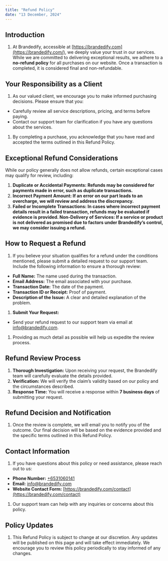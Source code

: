 ```yaml
---
title: "Refund Policy"
date: "13 December, 2024"
---
```


## Introduction

1.  At Brandedify, accessible at [https://brandedify.com](https://brandedify.com/), we deeply value your trust in our services. While we are committed to delivering exceptional results, we adhere to a **no-refund policy** for all purchases on our website. Once a transaction is completed, it is considered final and non-refundable.

## Your Responsibility as a Client

1.  As our valued client, we encourage you to make informed purchasing decisions. Please ensure that you:

- Carefully review all service descriptions, pricing, and terms before paying.
- Contact our support team for clarification if you have any questions about the services.

1.  By completing a purchase, you acknowledge that you have read and accepted the terms outlined in this Refund Policy.

## Exceptional Refund Considerations

While our policy generally does not allow refunds, certain exceptional cases may qualify for review, including:

1.  **Duplicate or Accidental Payments: Refunds may be considered for payments made in error, such as duplicate transactions.**
2.  **Incorrect Payment Amount: If an error on our part leads to an overcharge, we will review and address the discrepancy.**
3.  **Failed or Incomplete Transactions: In cases where incorrect payment details result in a failed transaction, refunds may be evaluated if evidence is provided. Non-Delivery of Services: If a service or product is not delivered as promised due to factors under Brandedify’s control, we may consider issuing a refund.**

## How to Request a Refund

1.  If you believe your situation qualifies for a refund under the conditions mentioned, please submit a detailed request to our support team. Include the following information to ensure a thorough review:

- **Full Name:** The name used during the transaction.
- **Email Address:** The email associated with your purchase.
- **Transaction Date:** The date of the payment.
- **Transaction ID or Receipt:** Proof of payment.
- **Description of the Issue:** A clear and detailed explanation of the problem.

1.  **Submit Your Request:**

- Send your refund request to our support team via email at [info@brandedify.com](mailto:info@brandedify.com).

1.  Providing as much detail as possible will help us expedite the review process.

## Refund Review Process

1.  **Thorough Investigation:** Upon receiving your request, the Brandedify team will carefully evaluate the details provided.
2.  **Verification:** We will verify the claim’s validity based on our policy and the circumstances described.
3.  **Response Time:** You will receive a response within **7 business days** of submitting your request.

## Refund Decision and Notification

1.  Once the review is complete, we will email you to notify you of the outcome. Our final decision will be based on the evidence provided and the specific terms outlined in this Refund Policy.

## Contact Information

1.  If you have questions about this policy or need assistance, please reach out to us:

- **Phone Number:** [+6531060141](tel:+6531060141)
- **Email:** [info@brandedify.com](mailto:info@brandedify.com)
- **Website Contact Form:** [https://brandedify.com/contact](https://brandedify.com/contact)

1.  Our support team can help with any inquiries or concerns about this policy.

## Policy Updates

1.  This Refund Policy is subject to change at our discretion. Any updates will be published on this page and will take effect immediately. We encourage you to review this policy periodically to stay informed of any changes.
